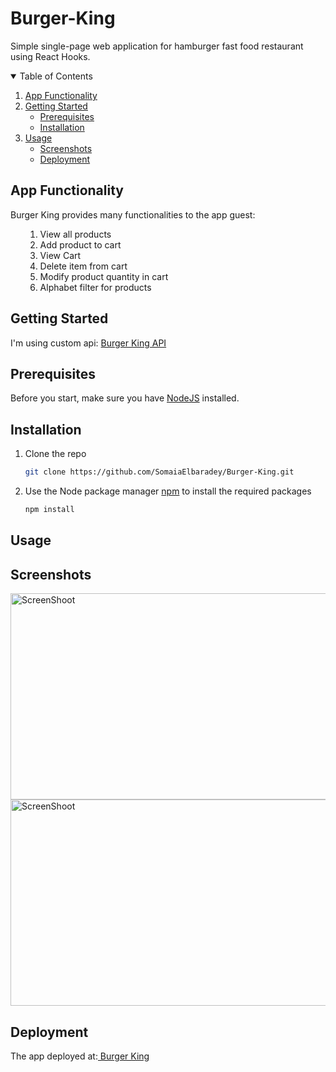 

# Burger-King
Simple single-page web application for hamburger fast food restaurant using React Hooks.

<details open="open">
  <summary>Table of Contents</summary>
  <ol>
    <li>
        <a href="#app-functionality">App Functionality</a>
    </li>
    <li>
      <a href="#getting-started">Getting Started</a>
      <ul>
        <li><a href="#prerequisites">Prerequisites</a></li>
        <li><a href="#installation">Installation</a></li>
      </ul>
    </li>
    <li><a href="#usage">Usage</a>
    <ul>
        <li><a href="#screenshots">Screenshots</a></li>
        <li><a href="#deployment">Deployment</a></li>
      </ul></li>
  </ol>
</details>

## App Functionality
Burger King provides many functionalities to the app guest:
<ul>
  <ol>
    <li>View all products</li>
    <li>Add product to cart</li>
    <li>View Cart </li>
    <li>Delete item from cart</li>
    <li>Modify product quantity in cart</li>
    <li>Alphabet filter for products</li>
  </ol>
</ul>
 
 ## Getting Started
I'm using custom api: <a href="https://burgerking-api.herokuapp.com/">Burger King API</a>

## Prerequisites
Before you start, make sure you have <a href="https://nodejs.org/en/download/">NodeJS</a> installed.

## Installation
1. Clone the repo
   ```sh
   git clone https://github.com/SomaiaElbaradey/Burger-King.git
   ```
2. Use the Node package manager <a href="https://www.npmjs.com/">npm</a> to install the required packages
   ```sh
   npm install
   ```
  
  
## Usage

## Screenshots
<img src="https://i.ibb.co/qCjhQmc/11.jpg" width="655" height="330" alt="ScreenShoot">
<img src="https://i.ibb.co/ZKqfd8w/2.jpg" width="655" height="330" alt="ScreenShoot">

   
## Deployment
The app deployed at:<a href="https://burger-king-burger.herokuapp.com/"> Burger King </a>

